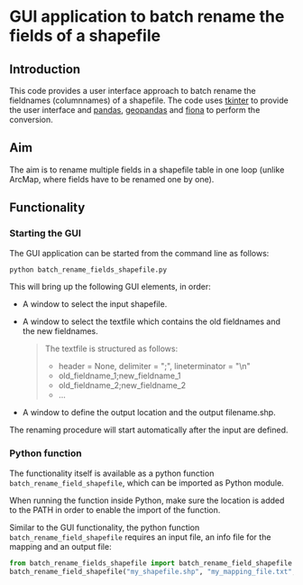 # GUI application to batch rename the fields of a shapefile

## Introduction

This code provides a user interface approach to batch rename the fieldnames (columnnames) of a shapefile. The code uses [tkinter](https://wiki.python.org/moin/TkInter) to provide the user interface and [pandas](https://pypi.python.org/pypi/pandas), [geopandas](https://pypi.python.org/pypi/geopandas) and [fiona](https://pypi.python.org/pypi/Fiona) to perform the conversion.



## Aim

The aim is to rename multiple fields in a shapefile table in one loop (unlike ArcMap, where fields have to be renamed one by one).



## Functionality

### Starting the GUI

The GUI application can be started from the command line as follows:

```python
python batch_rename_fields_shapefile.py
```

This will bring up the following GUI elements, in order:

* A window to select the input shapefile.

* A window to select the textfile which contains the old fieldnames and the new fieldnames.

  > The textfile is structured as follows:
  >
  > - header = None, delimiter = ";", lineterminator = "\n"
  > - old_fieldname_1;new_fieldname_1
  > - old_fieldname_2;new_fieldname_2
  > - ...

* A window to define the output location and the output filename.shp.

The renaming procedure will start automatically after the input are defined.

### Python function

The functionality itself is available as a python function `batch_rename_field_shapefile`, which can be imported as Python module.

When running the function inside Python, make sure the location is added to the PATH in order to enable the import of the function.

Similar to the GUI functionality, the python function `batch_rename_field_shapefile` requires an input file, an info file for the mapping and an output file:

```python
from batch_rename_fields_shapefile import batch_rename_field_shapefile
batch_rename_field_shapefile("my_shapefile.shp", "my_mapping_file.txt", "my_converted_shapfile.py")
```